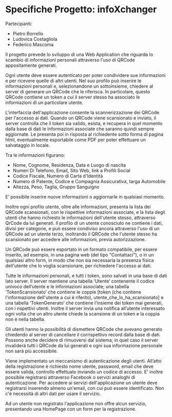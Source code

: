 # Specifiche Progetto: infoXchanger




Partecipanti:
* Pietro Borrello
* Ludovica Costagliola
* Federico Mascoma


Il progetto prevede lo sviluppo di una Web Application che riguarda lo scambio di informazioni personali attraverso l'uso di QRCode appositamente generati.

Ogni utente deve essere autenticato per poter condividere sue informazioni e per ricevere quelle di altri utenti. Nel suo profilo può inserire le informazioni personali e, selezionandone un sottoinsieme, chiedere al server di generare un QRCode che le riferisca. In particolare, questo QRCode contiene un token a cui il server stesso ha associato le informazioni di un particolare utente.

L'interfaccia dell'applicazione consente la scannerizzazione dei QRCode per l'accesso ai dati. Quando un QRCode viene scansionato e inviato, il server controlla che il token sia valido, esista, e recupera in quel momento dalla base di dati le informazioni associate che saranno quindi sempre aggiornate. Le presenta poi in risposta al richiedente sotto forma di pagina html, eventualmente esportabile come PDF per poter effettuare un salvataggio in locale.

Tra le informazioni figurano:

* Nome, Cognome, Residenza, Data e Luogo di nascita
* Numeri Di Telefono, Email, Sito Web, link a Profili Social
* Codice Fiscale, Numero di Carta d'Identità
* Numero di Patente, Codice e Compagnia Assicurativa, targa Automobile
* Altezza, Peso, Taglia, Gruppo Sanguigno

E’ possibile inserire nuove informazioni o aggiornarle in qualsiasi momento.

Inoltre ogni profilo utente, oltre alle informazioni, presenta la lista dei QRCode scansionati, con le rispettive informazioni associate, e la lista degli utenti che hanno richiesto le informazioni dell'utente stesso, attraverso QrCode da lui generati.
Il profilo di un utente conosciuto ne contiene i dati, divisi per categorie, e può essere condiviso ancora attraverso l'uso di un QRCode ad un utente terzo, inoltrando il QRCode che l'utente stesso ha scansionato per accedere alle informazioni, previa autorizzazione.

Un QRCode può essere esportato in un formato compatibile, per essere inserito, ad esempio, in una pagina web (del tipo "Contattaci"), o in un qualsiasi altro form, in modo che non sia necessaria la presenza fisica dell'utente che lo voglia scansionare, per richiedere l'accesso ai dati. 

Tutte le informazioni personali, e tutti i token, sono salvati in una base di dati lato server. Il server mantiene una tabella ‘Utente’ contenente il codice univoco dell’utente e le informazioni associate; una tabella ‘TokenScansionato’ che contiene le coppie [token (che contiene l'informazione dell'utente a cui è riferito), utente_che_lo_ha_scansionato] e una tabella ‘TokenGenerato’ che contiene l’insieme dei token mai generati, con i rispettivi utenti. Inoltre il server invia una notifica all’utente interessato ogni volta che un altro utente chiede la scansione di un token e la coppia non è nella tabella.

Gli utenti hanno la possibilità di dismettere QRCode che avevano generato chiedendo al server di cancellare il corrispettivo record dalla base di dati. Possono anche decidere di rimuoversi dal sistema; in quel caso il server invaliderà tutti i QRCode da lui generati e ogni sua informazione personale non sarà più accessibile. 

Viene implementato un meccanismo di autenticazione degli utenti. All’atto della registrazione è richiesto nome utente, password, email che deve essere valida, controllo effettuato inviando un codice di accesso. E' inoltre possibile registrarsi attraverso Facebook o servizi analoghi di autenticazione. Per accedere ai servizi dell'applicazione un utente deve registrarsi inserendo almeno un'email, con cui può essere identificato. Non c'è necessità di altri dati per usare il servizio.

Ad un utente non registrato l'applicazione non offre alcun servizio, presentando una HomePage con un form per la registrazione.
